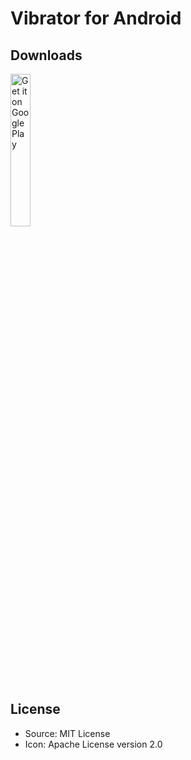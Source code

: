 # Vibrator for Android

## Downloads 
[<img alt='Get it on Google Play' src='https://play.google.com/intl/en_us/badges/static/images/badges/en_badge_web_generic.png' width='25%'>](https://play.google.com/store/apps/details?id=com.miniprime1.vibrator)

## License
 - Source: MIT License
 - Icon: Apache License version 2.0
